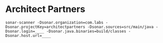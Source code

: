 # Architect Partners

```shell
sonar-scanner -Dsonar.organization=com.labs -Dsonar.projectKey=architectpartners -Dsonar.sources=src/main/java -Dsonar.login=____ -Dsonar.java.binaries=build/classes -Dsonar.host.url=____
```
